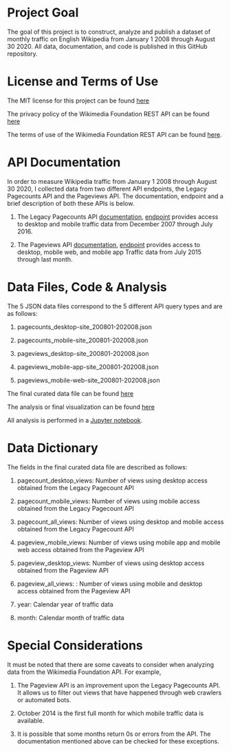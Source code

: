 # Project Goal

The goal of this project is to construct, analyze and publish a dataset of monthly traffic on English Wikipedia from January 1 2008 through August 30 2020. 
All data, documentation, and code is published in this GitHub repository.

# License and Terms of Use

The MIT license for this project can be found [here](https://github.com/hariniramp/data-512/blob/main/data-512-a1/LICENSE)

The privacy policy of the Wikimedia Foundation REST API can be found [here](https://foundation.wikimedia.org/wiki/Privacy_policy)

The terms of use of the Wikimedia Foundation REST API can be found [here](https://www.mediawiki.org/wiki/Wikimedia_REST_API#Terms_and_conditions).

# API Documentation

In order to measure Wikipedia traffic from January 1 2008 through August 30 2020, I collected data from two different API endpoints, 
the Legacy Pagecounts API and the Pageviews API. The documentation, endpoint and a brief description of both these APIs is below.

1. The Legacy Pagecounts API [documentation](https://wikitech.wikimedia.org/wiki/Analytics/AQS/Legacy_Pagecounts), [endpoint](https://wikimedia.org/api/rest_v1/#/Pagecounts_data_(legacy)/get_metrics_legacy_pagecounts_aggregate_project_access_site_granularity_start_end) provides access to desktop and mobile traffic data from December 2007 through July 2016.

2. The Pageviews API [documentation](https://wikitech.wikimedia.org/wiki/Analytics/AQS/Pageviews), [endpoint](https://wikimedia.org/api/rest_v1/#/Pageviews_data/get_metrics_pageviews_aggregate_project_access_agent_granularity_start_end) 
provides access to desktop, mobile web, and mobile app Traffic data from July 2015 through last month.

# Data Files, Code & Analysis

The 5 JSON data files correspond to the 5 different API query types and are as follows:

1. pagecounts_desktop-site_200801-202008.json

2. pagecounts_mobile-site_200801-202008.json

3. pageviews_desktop-site_200801-202008.json

4. pageviews_mobile-app-site_200801-202008.json

5. pageviews_mobile-web-site_200801-202008.json

The final curated data file can be found [here](https://github.com/hariniramp/data-512/blob/main/data-512-a1/en-wikipedia_traffic_200712-202008.csv)

The analysis or final visualization can be found [here](https://github.com/hariniramp/data-512/blob/main/data-512-a1/Page%20Views%20on%20English%20Wikipedia.png)

All analysis is performed in a [Jupyter notebook](https://github.com/hariniramp/data-512/blob/main/data-512-a1/A1-Data%20Curation.ipynb).

# Data Dictionary
The fields in the final curated data file are described as follows:

1. pagecount_desktop_views: Number of views using desktop access obtained from the Legacy Pagecount API 

2. pagecount_mobile_views: Number of views using mobile access obtained from the Legacy Pagecount API 

3. pagecount_all_views: Number of views using desktop and mobile access obtained from the Legacy Pagecount API 

4. pageview_mobile_views: Number of views using mobile app and mobile web access obtained from the Pageview API 

5. pageview_desktop_views: Number of views using desktop access obtained from the Pageview API 

6. pageview_all_views: : Number of views using mobile and desktop access obtained from the Pageview API 

7. year: Calendar year of traffic data

8. month: Calendar month of traffic data

# Special Considerations
It must be noted that there are some caveats to consider when analyzing data from the Wikimedia Foundation API. For example,

1. The Pageview API is an improvement upon the Legacy Pagecounts API. It allows us to filter out views that have happened through web crawlers or automated bots.

2. October 2014 is the first full month for which mobile traffic data is available.

3. It is possible that some months return 0s or errors from the API. The documentation mentioned above can be checked for these exceptions. 



